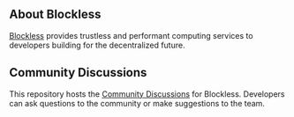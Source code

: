 ## About Blockless

[Blockless](https://blockless.network) provides trustless and performant computing services to developers building for the decentralized future.

## Community Discussions

This repository hosts the [Community Discussions](https://github.com/orgs/BlocklessNetwork/discussions) for Blockless. Developers can ask questions to the community or make suggestions to the team.
